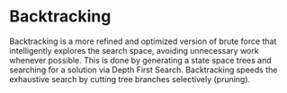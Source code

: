 # Backtracking

Backtracking is a more refined and optimized version of brute force that intelligently explores the search space, avoiding unnecessary work whenever possible. This is done by generating a state space trees and searching for a solution via Depth First Search. Backtracking speeds the exhaustive search by cutting tree branches selectively (pruning). 
